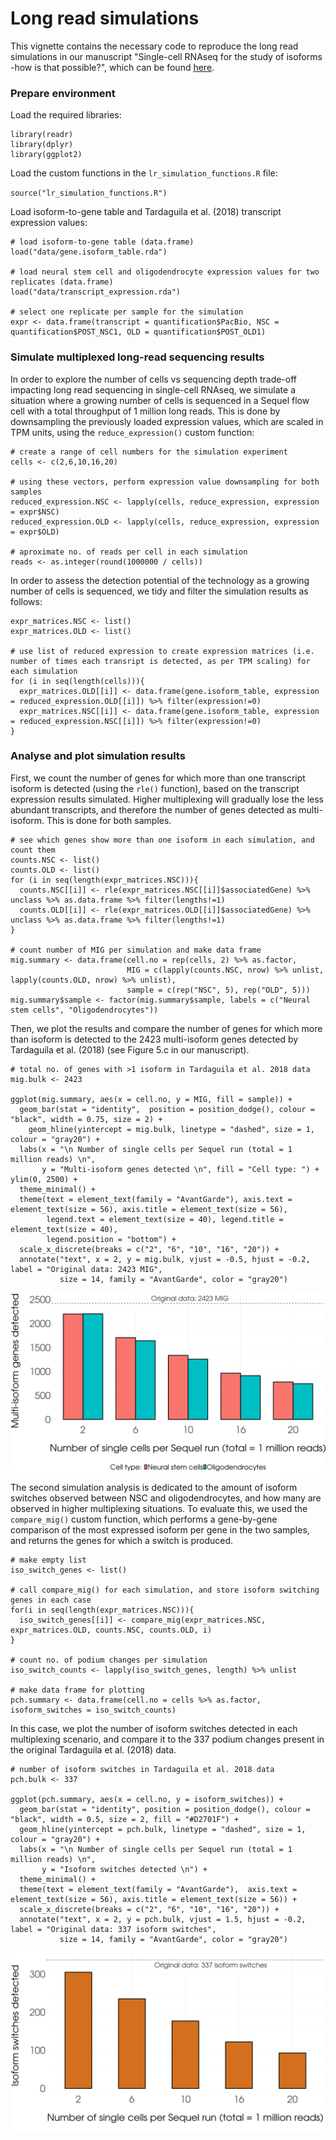 # Long read simulations

This vignette contains the necessary code to reproduce the long read simulations in our manuscript "Single-cell RNAseq for the
study of isoforms -how is that possible?", which can be found [here](https://doi.org/10.1186/s13059-018-1496-z).

### Prepare environment

Load the required libraries:

```
library(readr)
library(dplyr)
library(ggplot2)
```

Load the custom functions in the `lr_simulation_functions.R` file:

`source("lr_simulation_functions.R")`

Load isoform-to-gene table and Tardaguila et al. (2018) transcript expression values:

```
# load isoform-to-gene table (data.frame)
load("data/gene.isoform_table.rda") 

# load neural stem cell and oligodendrocyte expression values for two replicates (data.frame)
load("data/transcript_expression.rda") 

# select one replicate per sample for the simulation
expr <- data.frame(transcript = quantification$PacBio, NSC = quantification$POST_NSC1, OLD = quantification$POST_OLD1) 
```

### Simulate multiplexed long-read sequencing results

In order to explore the number of cells vs sequencing depth trade-off impacting long read sequencing in single-cell RNAseq, we simulate a situation where a growing number of cells is sequenced in a Sequel flow cell with a total throughput of 1 million long reads. This is done by downsampling the previously loaded expression values, which are scaled in TPM units, using the `reduce_expression()` custom function:

```
# create a range of cell numbers for the simulation experiment
cells <- c(2,6,10,16,20)

# using these vectors, perform expression value downsampling for both samples
reduced_expression.NSC <- lapply(cells, reduce_expression, expression = expr$NSC) 
reduced_expression.OLD <- lapply(cells, reduce_expression, expression = expr$OLD) 

# aproximate no. of reads per cell in each simulation
reads <- as.integer(round(1000000 / cells)) 
```

In order to assess the detection potential of the technology as a growing number of cells is sequenced, we tidy and filter the simulation results as follows:

``` 
expr_matrices.NSC <- list()
expr_matrices.OLD <- list()

# use list of reduced expression to create expression matrices (i.e. number of times each transript is detected, as per TPM scaling) for each simulation
for (i in seq(length(cells))){
  expr_matrices.OLD[[i]] <- data.frame(gene.isoform_table, expression = reduced_expression.OLD[[i]]) %>% filter(expression!=0)
  expr_matrices.NSC[[i]] <- data.frame(gene.isoform_table, expression = reduced_expression.NSC[[i]]) %>% filter(expression!=0)
}
```

### Analyse and plot simulation results

First, we count the number of genes for which more than one transcript isoform is detected (using the `rle()` function), based on the transcript expression results simulated. Higher multiplexing will gradually lose the less abundant transcripts, and therefore the number of genes detected as multi-isoform. This is done for both samples.

```
# see which genes show more than one isoform in each simulation, and count them
counts.NSC <- list()
counts.OLD <- list()
for (i in seq(length(expr_matrices.NSC))){
  counts.NSC[[i]] <- rle(expr_matrices.NSC[[i]]$associatedGene) %>% unclass %>% as.data.frame %>% filter(lengths!=1)
  counts.OLD[[i]] <- rle(expr_matrices.OLD[[i]]$associatedGene) %>% unclass %>% as.data.frame %>% filter(lengths!=1)
}

# count number of MIG per simulation and make data frame
mig.summary <- data.frame(cell.no = rep(cells, 2) %>% as.factor, 
                          MIG = c(lapply(counts.NSC, nrow) %>% unlist, lapply(counts.OLD, nrow) %>% unlist),
                          sample = c(rep("NSC", 5), rep("OLD", 5)))
mig.summary$sample <- factor(mig.summary$sample, labels = c("Neural stem cells", "Oligodendrocytes"))
```

Then, we plot the results and compare the number of genes for which more than isoform is detected to the 2423 multi-isoform genes detected by Tardaguila et al. (2018) (see Figure 5.c in our manuscript).

```
# total no. of genes with >1 isoform in Tardaguila et al. 2018 data
mig.bulk <- 2423 

ggplot(mig.summary, aes(x = cell.no, y = MIG, fill = sample)) +
  geom_bar(stat = "identity",  position = position_dodge(), colour = "black", width = 0.75, size = 2) +
    geom_hline(yintercept = mig.bulk, linetype = "dashed", size = 1, colour = "gray20") + 
  labs(x = "\n Number of single cells per Sequel run (total = 1 million reads) \n", 
       y = "Multi-isoform genes detected \n", fill = "Cell type: ") + ylim(0, 2500) +
  theme_minimal() +
  theme(text = element_text(family = "AvantGarde"), axis.text = element_text(size = 56), axis.title = element_text(size = 56), 
        legend.text = element_text(size = 40), legend.title = element_text(size = 40),
        legend.position = "bottom") +
  scale_x_discrete(breaks = c("2", "6", "10", "16", "20")) +
  annotate("text", x = 2, y = mig.bulk, vjust = -0.5, hjust = -0.2, label = "Original data: 2423 MIG", 
           size = 14, family = "AvantGarde", color = "gray20")
```

![](plots/no.of.mig.png)


The second simulation analysis is dedicated to the amount of isoform switches observed between NSC and oligodendrocytes, and how many are observed in higher multiplexing situations. To evaluate this, we used the `compare_mig()` custom function, which performs a gene-by-gene comparison of the most expressed isoform per gene in the two samples, and returns the genes for which a switch is produced. 

```
# make empty list
iso_switch_genes <- list() 

# call compare_mig() for each simulation, and store isoform switching genes in each case
for(i in seq(length(expr_matrices.NSC))){
  iso_switch_genes[[i]] <- compare_mig(expr_matrices.NSC, expr_matrices.OLD, counts.NSC, counts.OLD, i)
}

# count no. of podium changes per simulation
iso_switch_counts <- lapply(iso_switch_genes, length) %>% unlist

# make data frame for plotting
pch.summary <- data.frame(cell.no = cells %>% as.factor, isoform_switches = iso_switch_counts)
```

In this case, we plot the number of isoform switches detected in each multiplexing scenario, and compare it to the 337 podium changes present in the original Tardaguila et al. (2018) data.

```
# number of isoform switches in Tardaguila et al. 2018 data
pch.bulk <- 337  

ggplot(pch.summary, aes(x = cell.no, y = isoform_switches)) + 
  geom_bar(stat = "identity", position = position_dodge(), colour = "black", width = 0.5, size = 2, fill = "#D2701F") +
  geom_hline(yintercept = pch.bulk, linetype = "dashed", size = 1, colour = "gray20") + 
  labs(x = "\n Number of single cells per Sequel run (total = 1 million reads) \n", 
       y = "Isoform switches detected \n") +
  theme_minimal() +
  theme(text = element_text(family = "AvantGarde"),  axis.text = element_text(size = 56), axis.title = element_text(size = 56)) +
  scale_x_discrete(breaks = c("2", "6", "10", "16", "20")) +
  annotate("text", x = 2, y = pch.bulk, vjust = 1.5, hjust = -0.2, label = "Original data: 337 isoform switches", 
           size = 14, family = "AvantGarde", color = "gray20")
```

![](plots/no.iso.switches.png)
